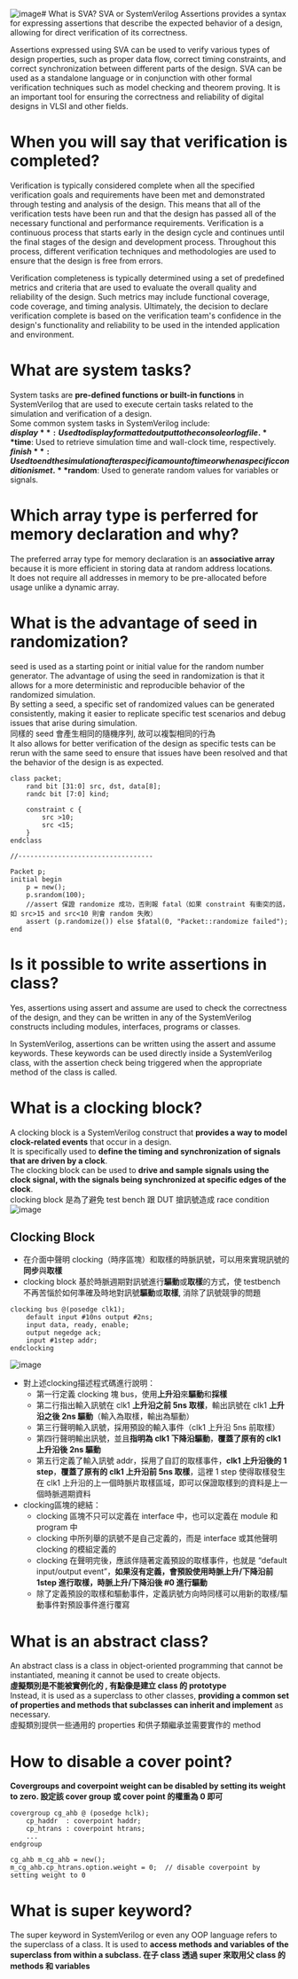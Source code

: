 ![image](https://github.com/user-attachments/assets/8b7f7938-5748-472b-aac6-d71d78dc368e)# What is SVA?
SVA or SystemVerilog Assertions provides a syntax for expressing assertions that describe the expected behavior of a design, allowing for direct verification of its correctness.

Assertions expressed using SVA can be used to verify various types of design properties, such as proper data flow, correct timing constraints, and correct synchronization between different parts of the design. SVA can be used as a standalone language or in conjunction with other formal verification techniques such as model checking and theorem proving. It is an important tool for ensuring the correctness and reliability of digital designs in VLSI and other fields.

# When you will say that verification is completed?
Verification is typically considered complete when all the specified verification goals and requirements have been met and demonstrated through testing and analysis of the design. This means that all of the verification tests have been run and that the design has passed all of the necessary functional and performance requirements. Verification is a continuous process that starts early in the design cycle and continues until the final stages of the design and development process. Throughout this process, different verification techniques and methodologies are used to ensure that the design is free from errors.

Verification completeness is typically determined using a set of predefined metrics and criteria that are used to evaluate the overall quality and reliability of the design. Such metrics may include functional coverage, code coverage, and timing analysis. Ultimately, the decision to declare verification complete is based on the verification team's confidence in the design's functionality and reliability to be used in the intended application and environment.

# What are system tasks?
System tasks are **pre-defined functions or built-in functions** in SystemVerilog that are used to execute certain tasks related to the simulation and verification of a design.  
Some common system tasks in SystemVerilog include:  
**$display**: Used to display formatted output to the console or log file.  
**$time**: Used to retrieve simulation time and wall-clock time, respectively.  
**$finish**: Used to end the simulation after a specific amount of time or when a specific condition is met.  
**$random**: Used to generate random values for variables or signals.  

# Which array type is perferred for memory declaration and why?
The preferred array type for memory declaration is an **associative array** because it is more efficient in storing data at random address locations.  
It does not require all addresses in memory to be pre-allocated before usage unlike a dynamic array.

# What is the advantage of seed in randomization?
seed is used as a starting point or initial value for the random number generator. 
The advantage of using the seed in randomization is that it allows for a more deterministic and reproducible behavior of the randomized simulation.  
By setting a seed, a specific set of randomized values can be generated consistently, making it easier to replicate specific test scenarios and debug issues that arise during simulation.  
同樣的 seed 會產生相同的隨機序列, 故可以複製相同的行為  
It also allows for better verification of the design as specific tests can be rerun with the same seed to ensure that issues have been resolved and that the behavior of the design is as expected.
```
class packet;
    rand bit [31:0] src, dst, data[8];
    randc bit [7:0] kind;

    constraint c {
        src >10;
        src <15;
    }
endclass

//----------------------------------

Packet p;
initial begin
    p = new();
    p.srandom(100);
    //assert 保證 randomize 成功，否則報 fatal（如果 constraint 有衝突的話，如 src>15 and src<10 則會 random 失敗）
    assert (p.randomize()) else $fatal(0, "Packet::randomize failed");
end
```

# Is it possible to write assertions in class?
Yes, assertions using assert and assume are used to check the correctness of the design, and they can be written in any of the SystemVerilog constructs including modules, interfaces, programs or classes.

In SystemVerilog, assertions can be written using the assert and assume keywords. These keywords can be used directly inside a SystemVerilog class, with the assertion check being triggered when the appropriate method of the class is called.

# What is a clocking block?
A clocking block is a SystemVerilog construct that **provides a way to model clock-related events** that occur in a design.  
It is specifically used to **define the timing and synchronization of signals that are driven by a clock**.  
The clocking block can be used to **drive and sample signals using the clock signal, with the signals being synchronized at specific edges of the clock**.  
clocking block 是為了避免 test bench 跟 DUT 搶訊號造成 race condition
![image](https://github.com/user-attachments/assets/b910b4ec-1eb0-40a0-9a02-128628d29ca1)

## Clocking Block
* 在介面中聲明 clocking（時序區塊）和取樣的時脈訊號，可以用來實現訊號的**同步**與**取樣**
* clocking block 基於時脈週期對訊號進行**驅動**或**取樣**的方式，使 testbench 不再苦惱於如何準確及時地對訊號**驅動**或**取樣**, 消除了訊號競爭的問題
```
clocking bus @(posedge clk1);
    default input #10ns output #2ns;
    input data, ready, enable;
    output negedge ack;
    input #1step addr;
endclocking
```
![image](https://github.com/user-attachments/assets/f2434bfa-8dba-4812-ac33-aa0b2d4948a4)
* 對上述clocking描述程式碼進行說明：
  * 第一行定義 clocking 塊 bus，使用**上升沿**來**驅動**和**採樣**
  * 第二行指出輸入訊號在 clk1 **上升沿之前 5ns 取樣**，輸出訊號在 clk1 **上升沿之後 2ns 驅動**（輸入為取樣，輸出為驅動）
  * 第三行聲明輸入訊號，採用預設的輸入事件（clk1 上升沿 5ns 前取樣）
  * 第四行聲明輸出訊號，並且**指明為 clk1 下降沿驅動**，**覆蓋了原有的 clk1 上升沿後 2ns 驅動**
  * 第五行定義了輸入訊號 addr，採用了自訂的取樣事件，**clk1 上升沿後的 1 step**，**覆蓋了原有的 clk1 上升沿前 5ns 取樣**，這裡 1 step 使得取樣發生在 clk1 上升沿的上一個時脈片取樣區域，即可以保證取樣到的資料是上一個時脈週期資料
* clocking區塊的總結：
  * clocking 區塊不只可以定義在 interface 中，也可以定義在 module 和 program 中
  * clocking 中所列舉的訊號不是自己定義的，而是 interface 或其他聲明 clocking 的模組定義的
  * clocking 在聲明完後，應該伴隨著定義預設的取樣事件，也就是 “default input/output event”，**如果沒有定義，會預設使用時脈上升/下降沿前 1step 進行取樣，時脈上升/下降沿後 #0 進行驅動**
  * 除了定義預設的取樣和驅動事件，定義訊號方向時同樣可以用新的取樣/驅動事件對預設事件進行覆寫

# What is an abstract class?
An abstract class is a class in object-oriented programming that cannot be instantiated, meaning it cannot be used to create objects.  
**虛擬類別是不能被實例化的 , 有點像是建立 class 的 prototype**  
Instead, it is used as a superclass to other classes, **providing a common set of properties and methods that subclasses can inherit and implement** as necessary.  
虛擬類別提供一些通用的 properties 和供子類繼承並需要實作的 method  

# How to disable a cover point?
**Covergroups and coverpoint weight can be disabled by setting its weight to zero.	設定該 cover group 或 cover point 的權重為 0 即可**
```
covergroup cg_ahb @ (posedge hclk);
	cp_haddr  : coverpoint haddr;
	cp_htrans : coverpoint htrans;
	...
endgroup

cg_ahb m_cg_ahb = new();
m_cg_ahb.cp_htrans.option.weight = 0;  // disable coverpoint by setting weight to 0
```

# What is super keyword?
The super keyword in SystemVerilog or even any OOP language refers to the superclass of a class. 
It is used to **access methods and variables of the superclass from within a subclass. 在子 class 透過 super 來取用父 class 的 methods 和 variables**

